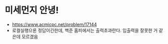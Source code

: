 # 미세먼지 안녕!

- https://www.acmicpc.net/problem/17144
- 로컬실행으론 정답이긴한데, 백준 홈피에서는 출력초과란다. 입출력을 잘못한 거 같은데 모르겠음

